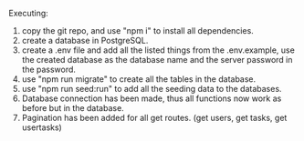 Executing:
1. copy the git repo, and use "npm i" to install all dependencies.
2. create a database in PostgreSQL.
3. create a .env file and add all the listed things from the .env.example, use the created database as the database name and the server password in the password.
4. use "npm run migrate" to create all the tables in the database.
5. use "npm run seed:run" to add all the seeding data to the databases.
6. Database connection has been made, thus all functions now work as before but in the database.
7. Pagination has been added for all get routes. (get users, get tasks, get usertasks)

